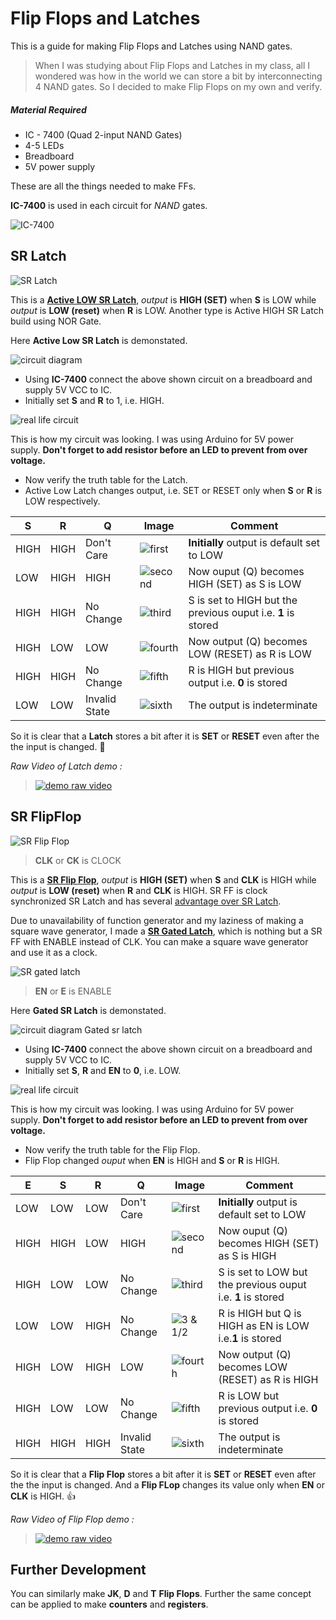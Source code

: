 # Flip Flops and Latches

This is a guide for making Flip Flops and Latches using NAND gates. 

> When I was studying about Flip Flops and Latches in my class, all I wondered was how in the world we can store a bit by interconnecting 4 NAND gates. So I decided to make Flip Flops on my own and verify.

##### Material Required
* IC - 7400 (Quad 2-input NAND Gates)
* 4-5 LEDs
* Breadboard
* 5V power supply

These are all the things needed to make FFs.

**IC-7400** is used in each circuit for _NAND_ gates.

![IC-7400](http://www.robodocbd.com/uploads/product_specifications/c7f0549adca1460c8772518a902bf192.png "IC-7400 schematic")
## SR Latch
![SR Latch](https://raw.githubusercontent.com/rishabhc32/flip-flops/master/images/sr-latch.jpg "SR Latch")

This is a [**Active LOW SR Latch**](https://www.allaboutcircuits.com/textbook/digital/chpt-10/s-r-latch/), _output_ is **HIGH (SET)** when **S** is LOW while _output_ is **LOW (reset)** when **R** is LOW. Another type is Active HIGH SR Latch build using NOR Gate.

Here **Active Low SR Latch** is demonstated.

![circuit diagram](https://raw.githubusercontent.com/rishabhc32/flip-flops/master/images/schematic.png "Circuit Diagram")

* Using **IC-7400** connect the above shown circuit on a breadboard and supply 5V VCC to IC. 
* Initially set **S** and **R** to 1, i.e. HIGH.

![real life circuit](https://raw.githubusercontent.com/rishabhc32/flip-flops/master/images/circuit.jpg "My Circuit")

This is how my circuit was looking. I was using Arduino for 5V power supply.
**Don't forget to add resistor before an LED to prevent from over voltage.**

* Now verify the truth table for the Latch.
* Active Low Latch changes output, i.e. SET or RESET only when **S** or **R** is LOW respectively.

S|R|Q|Image|Comment
-|-|-|-----|-
HIGH|HIGH|Don't Care|![first][logo1]|**Initially** output is default set to LOW
LOW|HIGH|HIGH|![second][logo2]|Now ouput (Q) becomes HIGH (SET) as S is LOW
HIGH|HIGH|No Change|![third][logo3]|S is set to HIGH but the previous ouput i.e. **1** is stored
HIGH|LOW|LOW|![fourth][logo4]|Now output (Q) becomes LOW (RESET) as R is LOW
HIGH|HIGH|No Change|![fifth][logo5]|R is HIGH but previous output i.e. **0** is stored
LOW|LOW|Invalid State|![sixth][logo6]|The output is indeterminate


[logo1]:https://raw.githubusercontent.com/rishabhc32/flip-flops/master/images/1.jpg "Initially"
[logo2]:https://raw.githubusercontent.com/rishabhc32/flip-flops/master/images/2.png "SET"
[logo3]:https://raw.githubusercontent.com/rishabhc32/flip-flops/master/images/3.png
"No Change, output HIGH"
[logo4]:https://raw.githubusercontent.com/rishabhc32/flip-flops/master/images/4.png "RESET"
[logo5]:https://raw.githubusercontent.com/rishabhc32/flip-flops/master/images/5.png "No Change, output LOW"
[logo6]:https://raw.githubusercontent.com/rishabhc32/flip-flops/master/images/6.png "Invalid State"

So it is clear that a **Latch** stores a bit after it is **SET** or **RESET** even after the the input is changed. :metal:

_Raw Video of Latch demo \:_
> [![demo raw video](https://raw.githubusercontent.com/rishabhc32/flip-flops/master/images/video.png "Video Link")](https://raw.githubusercontent.com/rishabhc32/flip-flops/master/images/raw-video.mp4)

## SR FlipFlop
![SR Flip Flop](https://raw.githubusercontent.com/rishabhc32/flip-flops/master/images/sr-ff/srffctt.png "SR Flip Flop")
> **CLK** or **CK** is CLOCK

This is a [**SR Flip Flop**](http://www.electronicshub.org/sr-flip-flop-design-with-nor-and-nand-logic-gates/), _output_ is **HIGH (SET)** when **S** and **CLK** is HIGH while _output_ is **LOW (reset)** when **R** and **CLK** is HIGH. SR FF is clock synchronized SR Latch and has several [advantage over SR Latch](http://www.learnabout-electronics.org/Digital/dig52.php).

Due to unavailability of function generator and my laziness of making a square wave generator, I made a [**SR Gated Latch**](https://www.allaboutcircuits.com/textbook/digital/chpt-10/the-gated-s-r-latch/), which is nothing but a SR FF with ENABLE instead of CLK. You can make a square wave generator and use it as a clock.

![SR gated latch](https://upload.wikimedia.org/wikipedia/en/4/49/Gated_SR_latch.png "SR Gated Latch")
> **EN** or **E** is ENABLE

Here **Gated SR Latch** is demonstated.

![circuit diagram Gated sr latch](https://raw.githubusercontent.com/rishabhc32/flip-flops/master/images/sr-ff/srff-schematic.png "Circuit Diagram - Gated SR Latch")

* Using **IC-7400** connect the above shown circuit on a breadboard and supply 5V VCC to IC. 
* Initially set **S**, **R** and **EN** to **0**, i.e. LOW.

![real life circuit](https://raw.githubusercontent.com/rishabhc32/flip-flops/master/images/sr-ff/circuit.jpg "My Circuit")

This is how my circuit was looking. I was using Arduino for 5V power supply.
**Don't forget to add resistor before an LED to prevent from over voltage.**

* Now verify the truth table for the Flip Flop.
* Flip Flop changed _ouput_ when **EN** is HIGH and **S** or **R** is HIGH.

E|S|R|Q|Image|Comment
-|-|-|-|-----|-
LOW|LOW|LOW|Don't Care|![first][logo11]|**Initially** output is default set to LOW
HIGH|HIGH|LOW|HIGH|![second][logo21]|Now ouput (Q) becomes HIGH (SET) as S is HIGH
HIGH|LOW|LOW|No Change|![third][logo31]|S is set to LOW but the previous ouput i.e. **1** is stored
LOW|LOW|HIGH|No Change|![3 & 1/2][logo71]|R is HIGH but Q is HIGH as EN is LOW i.e.**1** is stored 
HIGH|LOW|HIGH|LOW|![fourth][logo41]|Now output (Q) becomes LOW (RESET) as R is HIGH
HIGH|LOW|LOW|No Change|![fifth][logo51]|R is LOW but previous output i.e. **0** is stored
HIGH|HIGH|HIGH|Invalid State|![sixth][logo81]|The output is indeterminate

[logo11]:https://raw.githubusercontent.com/rishabhc32/flip-flops/master/images/sr-ff/1.png "Initially"
[logo21]:https://raw.githubusercontent.com/rishabhc32/flip-flops/master/images/sr-ff/2.png "SET"
[logo31]:https://raw.githubusercontent.com/rishabhc32/flip-flops/master/images/sr-ff/3.png
"No Change, output HIGH"
[logo41]:https://raw.githubusercontent.com/rishabhc32/flip-flops/master/images/sr-ff/4.png "RESET"
[logo51]:https://raw.githubusercontent.com/rishabhc32/flip-flops/master/images/sr-ff/5.png "No Change, output LOW"
[logo71]:https://raw.githubusercontent.com/rishabhc32/flip-flops/master/images/sr-ff/7.png "No Change, R High but EN LOW"
[logo81]:https://raw.githubusercontent.com/rishabhc32/flip-flops/master/images/sr-ff/8.png  "Invalid State"

So it is clear that a **Flip Flop** stores a bit after it is **SET** or **RESET** even after the the input is changed. And a **Flip FLop** changes its value only when **EN** or **CLK** is HIGH.  :thumbsup:

_Raw Video of Flip Flop demo \:_

> [![demo raw video](https://raw.githubusercontent.com/rishabhc32/flip-flops/master/images/sr-ff/thubnail.png "Video Link")](https://raw.githubusercontent.com/rishabhc32/flip-flops/master/images/sr-ff/video.mp4)

## Further Development
You can similarly make **JK**, **D** and **T** **Flip Flops**. Further the same concept can be applied to make **counters** and **registers**.
